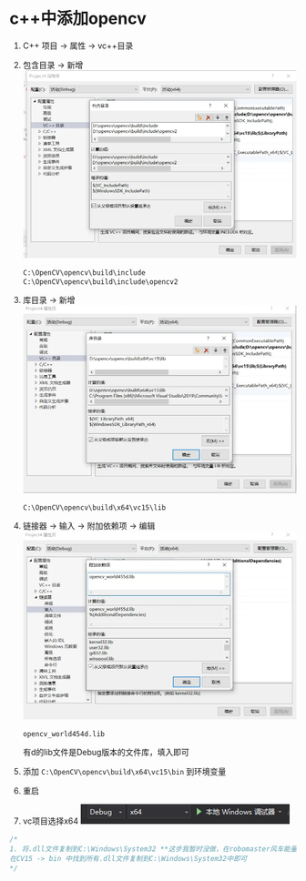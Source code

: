 # c++中添加opencv

1. C++ 项目 -> 属性 -> vc++目录
2. 包含目录 -> 新增
   ![](_attachments/old/2022-07-24-11-30-58.png)
   ```
   C:\OpenCV\opencv\build\include
   C:\OpenCV\opencv\build\include\opencv2
   ```
3. 库目录 -> 新增
   ![](_attachments/old/2022-07-24-11-31-44.png)
   ```
   C:\OpenCV\opencv\build\x64\vc15\lib
   ```
4. 链接器 -> 输入 -> 附加依赖项 -> 编辑
   ![](_attachments/old/2022-07-24-11-32-32.png)
   ```
   opencv_world454d.lib
   ```

   有d的lib文件是Debug版本的文件库，填入即可

5. 添加 `C:\OpenCV\opencv\build\x64\vc15\bin` 到环境变量
6. 重启
7. vc项目选择x64
   ![](_attachments/old/2022-07-26-17-34-55.png)
```cpp
/*
1. 将.dll文件复制到C:\Windows\System32 **这步我暂时没做，在robomaster风车能量靶识别中**
在CV15 -> bin 中找到所有.dll文件复制到C:\Windows\System32中即可
*/
```
